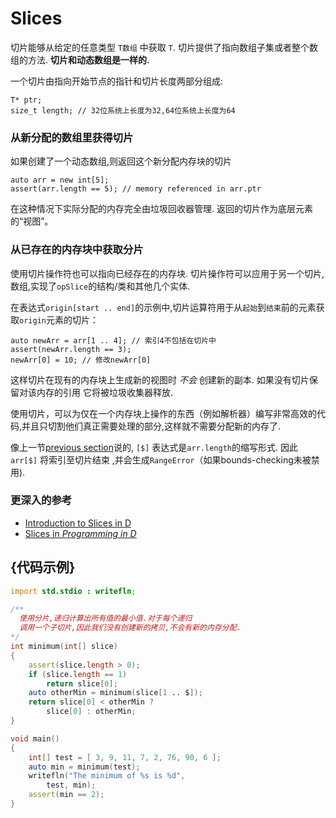 # Slices

切片能够从给定的任意类型 `T数组` 中获取 `T`.
切片提供了指向数组子集或者整个数组的方法.
**切片和动态数组是一样的.**

一个切片由指向开始节点的指针和切片长度两部分组成:

    T* ptr;
    size_t length; // 32位系统上长度为32,64位系统上长度为64

### 从新分配的数组里获得切片

如果创建了一个动态数组,则返回这个新分配内存块的切片

    auto arr = new int[5];
    assert(arr.length == 5); // memory referenced in arr.ptr

在这种情况下实际分配的内存完全由垃圾回收器管理. 返回的切片作为底层元素的“视图”。

### 从已存在的内存块中获取分片

使用切片操作符也可以指向已经存在的内存块.  切片操作符可以应用于另一个切片,数组,实现了`opSlice`的结构/类和其他几个实体.

在表达式`origin[start .. end]`的示例中,切片运算符用于从`起始`到`结束`前的元素获取`origin`元素的切片：

    auto newArr = arr[1 .. 4]; // 索引4不包括在切片中
    assert(newArr.length == 3);
    newArr[0] = 10; // 修改newArr[0]

这样切片在现有的内存块上生成新的视图时 *不会* 创建新的副本. 
如果没有切片保留对该内存的引用 它将被垃圾收集器释放.

使用切片，可以为仅在一个内存块上操作的东西（例如解析器）编写非常高效的代码,并且只切割他们真正需要处理的部分,这样就不需要分配新的内存了.

像上一节[previous section](basics/arrays)说的,  `[$]` 表达式是`arr.length`的缩写形式.
因此 `arr[$]` 将索引至切片结束 ,并会生成`RangeError`（如果bounds-checking未被禁用).

### 更深入的参考

- [Introduction to Slices in D](http://dlang.org/d-array-article.html)
- [Slices in _Programming in D_](http://ddili.org/ders/d.en/slices.html)

## {代码示例}

```d
import std.stdio : writefln;

/**
  使用分片,递归计算出所有值的最小值.对于每个递归
  调用一个子切片,因此我们没有创建新的拷贝,不会有新的内存分配.
*/
int minimum(int[] slice)
{
    assert(slice.length > 0);
    if (slice.length == 1)
        return slice[0];
    auto otherMin = minimum(slice[1 .. $]);
    return slice[0] < otherMin ?
        slice[0] : otherMin;
}

void main()
{
    int[] test = [ 3, 9, 11, 7, 2, 76, 90, 6 ];
    auto min = minimum(test);
    writefln("The minimum of %s is %d",
        test, min);
    assert(min == 2);
}
```
